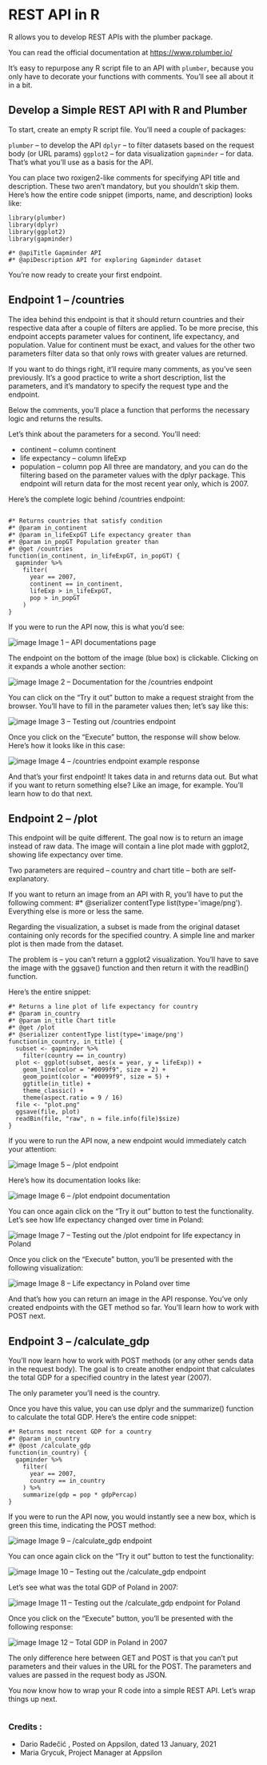
# REST API in R


R allows you to develop REST APIs with the plumber package. 

You can read the official documentation at https://www.rplumber.io/ 

It’s easy to repurpose any R script file to an API with `plumber`, because you only have to decorate your functions with comments. You’ll see all about it in a bit.

## Develop a Simple REST API with R and Plumber

To start, create an empty R script file. You’ll need a couple of packages:

`plumber` – to develop the API
`dplyr` – to filter datasets based on the request body (or URL params)
`ggplot2` – for data visualization
`gapminder` – for data. That’s what you’ll use as a basis for the API.

You can place two roxigen2-like comments for specifying API title and description. These two aren’t mandatory, but you shouldn’t skip them. Here’s how the entire code snippet (imports, name, and description) looks like:

```
library(plumber)
library(dplyr)
library(ggplot2)
library(gapminder)

#* @apiTitle Gapminder API
#* @apiDescription API for exploring Gapminder dataset
```

You’re now ready to create your first endpoint.

## Endpoint 1 – /countries

The idea behind this endpoint is that it should return countries and their respective data after a couple of filters are applied. 
To be more precise, this endpoint accepts parameter values for continent, life expectancy, and population. Value for continent must be exact, and values for the other two parameters filter data so that only rows with greater values are returned.

If you want to do things right, it’ll require many comments, as you’ve seen previously. It’s a good practice to write a short description, list the parameters, and it’s mandatory to specify the request type and the endpoint.

Below the comments, you’ll place a function that performs the necessary logic and returns the results.

Let’s think about the parameters for a second. You’ll need:

* continent – column continent
* life expectancy – column lifeExp
* population – column pop
All three are mandatory, and you can do the filtering based on the parameter values with the dplyr package. This endpoint will return data for the most recent year only, which is 2007.

Here’s the complete logic behind /countries endpoint:

```

#* Returns countries that satisfy condition
#* @param in_continent
#* @param in_lifeExpGT Life expectancy greater than
#* @param in_popGT Population greater than
#* @get /countries
function(in_continent, in_lifeExpGT, in_popGT) {
  gapminder %>%
    filter(
      year == 2007,
      continent == in_continent,
      lifeExp > in_lifeExpGT,
      pop > in_popGT
    )
}
```

If you were to run the API now, this is what you’d see:

![image](https://user-images.githubusercontent.com/11299574/128609658-fb399363-9a6d-4fa3-9854-18b60409b03b.png)
Image 1 – API documentations page

The endpoint on the bottom of the image (blue box) is clickable. Clicking on it expands a whole another section:

![image](https://user-images.githubusercontent.com/11299574/128609687-d451dce6-c6e6-4ca6-9370-089f820d4893.png)
Image 2 – Documentation for the /countries endpoint

You can click on the “Try it out” button to make a request straight from the browser. You’ll have to fill in the parameter values then; let’s say like this:

![image](https://user-images.githubusercontent.com/11299574/128609695-a0ebbae4-8fde-474f-bf89-9b3a2026ef2d.png)
Image 3 – Testing out /countries endpoint

Once you click on the “Execute” button, the response will show below. Here’s how it looks like in this case:

![image](https://user-images.githubusercontent.com/11299574/128609706-8ab45237-d9e3-4e94-9a7f-9844fb46d960.png)
Image 4 – /countries endpoint example response

And that’s your first endpoint! It takes data in and returns data out. But what if you want to return something else? Like an image, for example. You’ll learn how to do that next.

## Endpoint 2 – /plot

This endpoint will be quite different. The goal now is to return an image instead of raw data. The image will contain a line plot made with ggplot2, showing life expectancy over time.

Two parameters are required – country and chart title – both are self-explanatory.

If you want to return an image from an API with R, you’ll have to put the following comment: #* @serializer contentType list(type='image/png'). Everything else is more or less the same.

Regarding the visualization, a subset is made from the original dataset containing only records for the specified country. A simple line and marker plot is then made from the dataset.

The problem is – you can’t return a ggplot2 visualization. You’ll have to save the image with the ggsave() function and then return it with the readBin() function.

Here’s the entire snippet:

```
#* Returns a line plot of life expectancy for country
#* @param in_country
#* @param in_title Chart title
#* @get /plot
#* @serializer contentType list(type='image/png')
function(in_country, in_title) {
  subset <- gapminder %>%
    filter(country == in_country)
  plot <- ggplot(subset, aes(x = year, y = lifeExp)) +
    geom_line(color = "#0099f9", size = 2) +
    geom_point(color = "#0099f9", size = 5) +
    ggtitle(in_title) +
    theme_classic() +
    theme(aspect.ratio = 9 / 16)
  file <- "plot.png"
  ggsave(file, plot)
  readBin(file, "raw", n = file.info(file)$size)
}
```
If you were to run the API now, a new endpoint would immediately catch your attention:

![image](https://user-images.githubusercontent.com/11299574/128609762-c76c0d8c-b44a-4082-809f-ddc90711b83f.png)
Image 5 – /plot endpoint

Here’s how its documentation looks like:

![image](https://user-images.githubusercontent.com/11299574/128609770-2f36ee5a-8374-4b6d-86bc-cbc18d5e80c1.png)
Image 6 – /plot endpoint documentation

You can once again click on the “Try it out” button to test the functionality. Let’s see how life expectancy changed over time in Poland:

![image](https://user-images.githubusercontent.com/11299574/128609785-f14de447-9f8a-4972-968c-b0baae86d8cb.png)
Image 7 – Testing out the /plot endpoint for life expectancy in Poland

Once you click on the “Execute” button, you’ll be presented with the following visualization:

![image](https://user-images.githubusercontent.com/11299574/128609797-ce8f745c-f344-4084-b6d1-28642e0bb4c8.png)
Image 8 – Life expectancy in Poland over time

And that’s how you can return an image in the API response. You’ve only created endpoints with the GET method so far. You’ll learn how to work with POST next.


## Endpoint 3 – /calculate_gdp

You’ll now learn how to work with POST methods (or any other sends data in the request body). 
The goal is to create another endpoint that calculates the total GDP for a specified country in the latest year (2007).

The only parameter you’ll need is the country.

Once you have this value, you can use dplyr and the summarize() function to calculate the total GDP. Here’s the entire code snippet:

```
#* Returns most recent GDP for a country
#* @param in_country
#* @post /calculate_gdp
function(in_country) {
  gapminder %>%
    filter(
      year == 2007,
      country == in_country
    ) %>%
    summarize(gdp = pop * gdpPercap)
}
```
If you were to run the API now, you would instantly see a new box, which is green this time, indicating the POST method:

![image](https://user-images.githubusercontent.com/11299574/128609837-4cc622b5-527f-474f-b390-49e2cebe9f93.png)
Image 9 – /calculate_gdp endpoint

You can once again click on the “Try it out” button to test the functionality:

![image](https://user-images.githubusercontent.com/11299574/128609844-2e79869a-ac35-4e71-bc5f-be93e9465451.png)
Image 10 – Testing out the /calculate_gdp endpoint

Let’s see what was the total GDP of Poland in 2007:

![image](https://user-images.githubusercontent.com/11299574/128609851-7214fa01-789f-446e-b5dd-5ddba9e3f2dc.png)
Image 11 – Testing out the /calculate_gdp endpoint for Poland

Once you click on the “Execute” button, you’ll be presented with the following response:

![image](https://user-images.githubusercontent.com/11299574/128609861-915d62d4-ee2f-4664-a5de-b731d38148f3.png)
Image 12 – Total GDP in Poland in 2007

The only difference here between GET and POST is that you can’t put parameters and their values in the URL for the POST. 
The parameters and values are passed in the request body as JSON.

You now know how to wrap your R code into a simple REST API. Let’s wrap things up next.



```
```
### Credits : 
* Dario Radečić , Posted on Appsilon, dated 13 January, 2021 
* Maria Grycuk, Project Manager at Appsilon 
